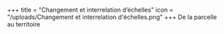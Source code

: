 +++
title = "Changement et interrelation d’échelles"
icon = "/uploads/Changement et interrelation d'échelles.png"
+++
De la parcelle au territoire